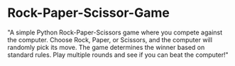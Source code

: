 # Rock-Paper-Scissor-Game
"A simple Python Rock-Paper-Scissors game where you compete against the computer. Choose Rock, Paper, or Scissors, and the computer will randomly pick its move. The game determines the winner based on standard rules. Play multiple rounds and see if you can beat the computer!"
